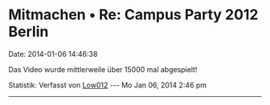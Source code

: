 Mitmachen • Re: Campus Party 2012 Berlin
========================================

Date: 2014-01-06 14:46:38

Das Video wurde mittlerweile über 15000 mal abgespielt!

Statistik: Verfasst von
[Low012](http://forum.yacy-websuche.de/memberlist.php?mode=viewprofile&u=62)
--- Mo Jan 06, 2014 2:46 pm

------------------------------------------------------------------------

